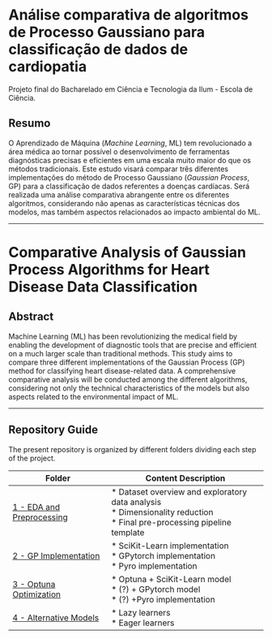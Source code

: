 # Análise comparativa de algoritmos de Processo Gaussiano para classificação de dados de cardiopatia

Projeto final do Bacharelado em Ciência e Tecnologia da Ilum - Escola de Ciência.

## Resumo
O Aprendizado de Máquina (*Machine Learning*, ML) tem revolucionado a área médica ao tornar possível o desenvolvimento de ferramentas diagnósticas precisas e eficientes em uma escala muito maior do que os métodos tradicionais. Este estudo visará comparar três diferentes implementações do método de Processo Gaussiano (*Gaussian Process*, GP) para a classificação de dados referentes a doenças cardíacas. Será realizada uma análise comparativa abrangente entre os diferentes algoritmos, considerando não apenas as características técnicas dos modelos, mas também aspectos relacionados ao impacto ambiental do ML.

---

# Comparative Analysis of Gaussian Process Algorithms for Heart Disease Data Classification

## Abstract
Machine Learning (ML) has been revolutionizing the medical field by enabling the development of diagnostic tools that are precise and efficient on a much larger scale than traditional methods. This study aims to compare three different implementations of the Gaussian Process (GP) method for classifying heart disease-related data. A comprehensive comparative analysis will be conducted among the different algorithms, considering not only the technical characteristics of the models but also aspects related to the environmental impact of ML.

---

## Repository Guide

The present repository is organized by different folders dividing each step of the project.

| Folder | Content Description |
| ------ | ------------------- |
| [1 - EDA and Preprocessing](1-EDA-and-Preprocessing) | * Dataset overview and exploratory data analysis <br> * Dimensionality reduction <br> * Final pre-processing pipeline template |
| [2 - GP Implementation](2-GP-Implementation) | * SciKit-Learn implementation <br> * GPytorch implementation <br> * Pyro implementation |
| [3 - Optuna Optimization](3-Hyperparameter-Optimization) | * Optuna + SciKit-Learn model <br> * (?) + GPytorch model <br> * (?) +Pyro implementation |
| [4 - Alternative Models](4-Alternative-Models) | * Lazy learners <br> * Eager learners |


<!-- ## Table of Contents
1. [Introduction](#introduction)
2. [Methodology](#methodology)
3. [Results](#results)
4. [Discussion](#discussion)
5. [Conclusion](#conclusion)
6. [References](#references)

## Introduction


## Methodology


## Results


## Discussion


## Conclusion


## References


---

## License (?)


## Acknowledgements
-->